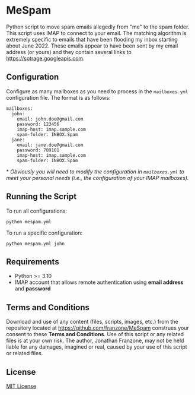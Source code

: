 # MeSpam
Python script to move spam emails allegedly from "me" to the spam folder. This script uses IMAP to connect to your email. The matching algorithm is extremely specific to emails that have been flooding my inbox starting about June 2022. These emails appear to have been sent by my email address (or yours) and they contain several links to https://sotrage.googleapis.com.

## Configuration
Configure as many mailboxes as you need to process in the `mailboxes.yml` configuration file. The format is as follows:

```
mailboxes:
  john:
    email: john.doe@gmail.com
    password: 123456
    imap-host: imap.sample.com
    spam-folder: INBOX.Spam
  jane:
    email: jane.doe@gmail.com
    password: 789101
    imap-host: imap.sample.com
    spam-folder: INBOX.Spam
```
\* *Obviously you will need to modify the configuration in `mailboxes.yml` to meet your personal needs (i.e., the configuration of your IMAP mailboxes).*

## Running the Script
To run all configurations:
```
python mespam.yml
```

To run a specific configuration:
```
python mespam.yml john
```

## Requirements
* Python >= 3.10
* IMAP account that allows remote authentication using **email address** and **password**

## Terms and Conditions
Download and use of any content (files, scripts, images, etc.) from the repository located at https://github.com/franzone/MeSpam construes your consent to these **Terms and Conditions**. Use of this script or any related files is at your own risk. The author, Jonathan Franzone, may not be held liable for any damages, imagined or real, caused by your use of this script or related files.

## License
[MIT License](LICENSE)